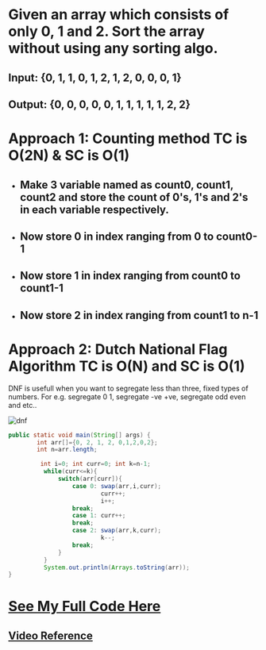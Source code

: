 # Given an array which consists of only 0, 1 and 2. Sort the array without using any sorting algo.

## **Input:** {0, 1, 1, 0, 1, 2, 1, 2, 0, 0, 0, 1}

## **Output:** {0, 0, 0, 0, 0, 1, 1, 1, 1, 1, 2, 2}

# Approach 1: **Counting method** TC is O(2N) & SC is O(1)

- ## Make 3 variable named as count0, count1, count2 and store the count of 0's, 1's and 2's in each variable respectively.
- ## Now store 0 in index ranging from **0 to count0-1**
- ## Now store 1 in index ranging from **count0 to count1-1**
- ## Now store 2 in index ranging from **count1 to n-1**

# Approach 2: **Dutch National Flag Algorithm** TC is O(N) and SC is O(1)

DNF is usefull when you want to segregate less than three, fixed types of numbers. For e.g. segregate 0 1, segregate -ve +ve, segregate odd even and etc..

![dnf](https://user-images.githubusercontent.com/71629248/132944226-0bb87831-1de9-4936-9a04-ac13bc8e4bad.png)


```java
public static void main(String[] args) {
		int arr[]={0, 2, 1, 2, 0,1,2,0,2};
		int n=arr.length;

		 int i=0; int curr=0; int k=n-1;
	      while(curr<=k){
	          switch(arr[curr]){
	              case 0: swap(arr,i,curr);
	              		  curr++;
	              		  i++;
	              break;
	              case 1: curr++;
	              break;
	              case 2: swap(arr,k,curr);
	              		  k--;
	              break;
	          }
	      }
	      System.out.println(Arrays.toString(arr));
}
```

# **[See My Full Code Here](./DNF012.java)**

## **[Video Reference](https://youtu.be/oaVa-9wmpns)**
